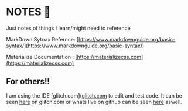 # NOTES 📝

Just notes of things I learn/might need to reference

MarkDown Sytnax Refernce: [https://www.markdownguide.org/basic-syntax/](https://www.markdownguide.org/basic-syntax/)

Materialize Documentation : [https://materializecss.com](https://materializecss.com)

## For others!!

I am using the IDE [glitch.com]([glitch.com](https://glitch.com) to edit and test code. It can be seen [here](https://the-rowe.glitch.me/index.html) on glitch.com or whats live on github can be seen [here](https://tfoley1.github.io/theRowe/index.html) aswell.

